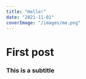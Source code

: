```yaml
---
title: "Hello!"
date: "2021-11-01"
coverImage: "/images/me.png"
---
```


# First post
### This is a subtitle